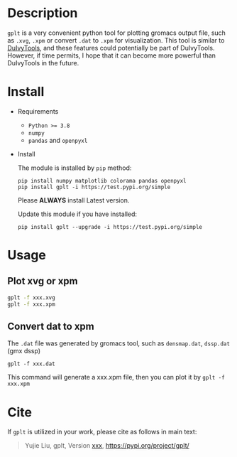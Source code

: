 # Description

`gplt` is a very convenient python tool for plotting gromacs output file, such as `.xvg`, `.xpm` or convert `.dat` to `.xpm` for visualization. This tool is similar to [DuIvyTools](https://github.com/CharlesHahn/DuIvyTools), and these features could potentially be part of DuIvyTools. However, if time permits, I hope that it can become more powerful than DuIvyTools in the future.


# Install

* Requirements

  * `Python >= 3.8`
  * `numpy`
  * `pandas` and `openpyxl`

* Install

  The module is installed by `pip` method:

  ```
  pip install numpy matplotlib colorama pandas openpyxl
  pip install gplt -i https://test.pypi.org/simple
  ```

  Please **ALWAYS** install Latest version.

  Update this module if you have installed:
  ```
  pip install gplt --upgrade -i https://test.pypi.org/simple
  ```

# Usage
## Plot xvg or xpm
```bash
gplt -f xxx.xvg
gplt -f xxx.xpm
```
## Convert dat to xpm
The `.dat` file was generated by gromacs tool, such as `densmap.dat`, `dssp.dat` (gmx dssp)
```
gplt -f xxx.dat
```
This command will generate a xxx.xpm file, then you can plot it by `gplt -f xxx.xpm`

# Cite
If `gplt` is utilized in your work, please cite as follows in main text:

> Yujie Liu, gplt, Version [xxx](), https://pypi.org/project/gplt/

